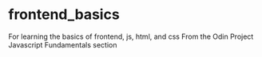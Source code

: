 # frontend_basics
For learning the basics of frontend, js, html, and css
From the Odin Project Javascript Fundamentals section
